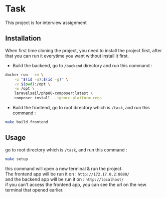 # Task

This project is for interview assignment

## Installation

When first time cloning the project, you need to install the project first, after that you can run it everytime you want without install it first.

* Build the backend, go to `/backend` directory and run this command :

```bash
docker run --rm \
    -u "$(id -u):$(id -g)" \
    -v $(pwd):/opt \
    -w /opt \
    laravelsail/php80-composer:latest \
    composer install --ignore-platform-reqs
```

* Build the frontend, go to root directory which is `/task`, and run this command :

```bash
make build_frontend
```

## Usage

go to root directory which is `/task`, and run this command :
```bash
make setup
```

this command will open a new terminal & run the project.<br>
The frontend app will be run it on :
```http://172.17.0.2:8080/```<br>
and the backend app will be run it on :
```http://localhost/```<br>if you can't access the frontend app, you can see the url on the new terminal that opened earlier.